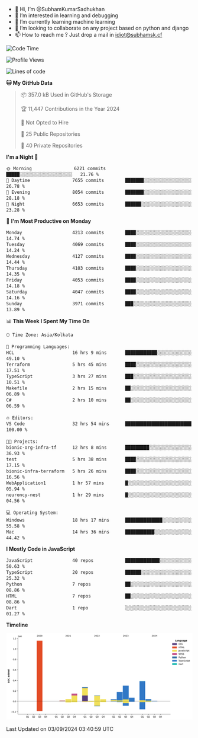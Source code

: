 - 👋 Hi, I’m @SubhamKumarSadhukhan
- 👀 I’m interested in learning and debugging
- 🌱 I’m currently learning machine learning
- 💞️ I’m looking to collaborate on any project based on python and django
- 📫 How to reach me ?
      Just drop a mail in idiot@subhamsk.cf

<!---
SubhamKumarSadhukhan/SubhamKumarSadhukhan is a ✨ special ✨ repository because its `README.md` (this file) appears on your GitHub profile.
You can click the Preview link to take a look at your changes.
--->


<!--START_SECTION:waka-->
![Code Time](http://img.shields.io/badge/Code%20Time-2%2C459%20hrs%2020%20mins-blue)

![Profile Views](http://img.shields.io/badge/Profile%20Views-0-blue)

![Lines of code](https://img.shields.io/badge/From%20Hello%20World%20I%27ve%20Written-2.8%20million%20lines%20of%20code-blue)

**🐱 My GitHub Data** 

> 📦 357.0 kB Used in GitHub's Storage 
 > 
> 🏆 11,447 Contributions in the Year 2024
 > 
> 🚫 Not Opted to Hire
 > 
> 📜 25 Public Repositories 
 > 
> 🔑 40 Private Repositories 
 > 
**I'm a Night 🦉** 

```text
🌞 Morning                6221 commits        █████░░░░░░░░░░░░░░░░░░░░   21.76 % 
🌆 Daytime                7655 commits        ███████░░░░░░░░░░░░░░░░░░   26.78 % 
🌃 Evening                8054 commits        ███████░░░░░░░░░░░░░░░░░░   28.18 % 
🌙 Night                  6653 commits        ██████░░░░░░░░░░░░░░░░░░░   23.28 % 
```
📅 **I'm Most Productive on Monday** 

```text
Monday                   4213 commits        ████░░░░░░░░░░░░░░░░░░░░░   14.74 % 
Tuesday                  4069 commits        ████░░░░░░░░░░░░░░░░░░░░░   14.24 % 
Wednesday                4127 commits        ████░░░░░░░░░░░░░░░░░░░░░   14.44 % 
Thursday                 4103 commits        ████░░░░░░░░░░░░░░░░░░░░░   14.35 % 
Friday                   4053 commits        ████░░░░░░░░░░░░░░░░░░░░░   14.18 % 
Saturday                 4047 commits        ████░░░░░░░░░░░░░░░░░░░░░   14.16 % 
Sunday                   3971 commits        ███░░░░░░░░░░░░░░░░░░░░░░   13.89 % 
```


📊 **This Week I Spent My Time On** 

```text
🕑︎ Time Zone: Asia/Kolkata

💬 Programming Languages: 
HCL                      16 hrs 9 mins       ████████████░░░░░░░░░░░░░   49.10 % 
Terraform                5 hrs 45 mins       ████░░░░░░░░░░░░░░░░░░░░░   17.51 % 
TypeScript               3 hrs 27 mins       ███░░░░░░░░░░░░░░░░░░░░░░   10.51 % 
Makefile                 2 hrs 15 mins       ██░░░░░░░░░░░░░░░░░░░░░░░   06.89 % 
C#                       2 hrs 10 mins       ██░░░░░░░░░░░░░░░░░░░░░░░   06.59 % 

🔥 Editors: 
VS Code                  32 hrs 54 mins      █████████████████████████   100.00 % 

🐱‍💻 Projects: 
bionic-org-infra-tf      12 hrs 8 mins       █████████░░░░░░░░░░░░░░░░   36.93 % 
test                     5 hrs 38 mins       ████░░░░░░░░░░░░░░░░░░░░░   17.15 % 
bionic-infra-terraform   5 hrs 26 mins       ████░░░░░░░░░░░░░░░░░░░░░   16.56 % 
WebApplication1          1 hr 57 mins        █░░░░░░░░░░░░░░░░░░░░░░░░   05.94 % 
neuroncy-nest            1 hr 29 mins        █░░░░░░░░░░░░░░░░░░░░░░░░   04.56 % 

💻 Operating System: 
Windows                  18 hrs 17 mins      ██████████████░░░░░░░░░░░   55.58 % 
Mac                      14 hrs 36 mins      ███████████░░░░░░░░░░░░░░   44.42 % 
```

**I Mostly Code in JavaScript** 

```text
JavaScript               40 repos            █████████████░░░░░░░░░░░░   50.63 % 
TypeScript               20 repos            ██████░░░░░░░░░░░░░░░░░░░   25.32 % 
Python                   7 repos             ██░░░░░░░░░░░░░░░░░░░░░░░   08.86 % 
HTML                     7 repos             ██░░░░░░░░░░░░░░░░░░░░░░░   08.86 % 
Dart                     1 repo              ░░░░░░░░░░░░░░░░░░░░░░░░░   01.27 % 
```



**Timeline**

![Lines of Code chart](https://raw.githubusercontent.com/SubhamKumarSadhukhan/SubhamKumarSadhukhan/main/assets/bar_graph.png)


 Last Updated on 03/09/2024 03:40:59 UTC
<!--END_SECTION:waka-->
